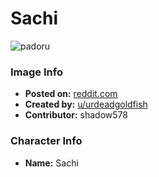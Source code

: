 # Sachi

![padoru](https://raw.githubusercontent.com/shadow578/Padoru-Padoru/master/Padoru/reddit-sachi.png "Sachi")

### Image Info
* **Posted on:**     [reddit.com](https://www.reddit.com/r/Animemes/comments/cy8bay/mascots_padoru_early_december/)
* **Created by:**    [u/urdeadgoldfish](https://github.com/shadow578/Padoru-Padoru/blob/master/table-of-contents/creators/uurdeadgoldfish.md)
* **Contributor:**   shadow578

### Character Info
* **Name:**   Sachi


